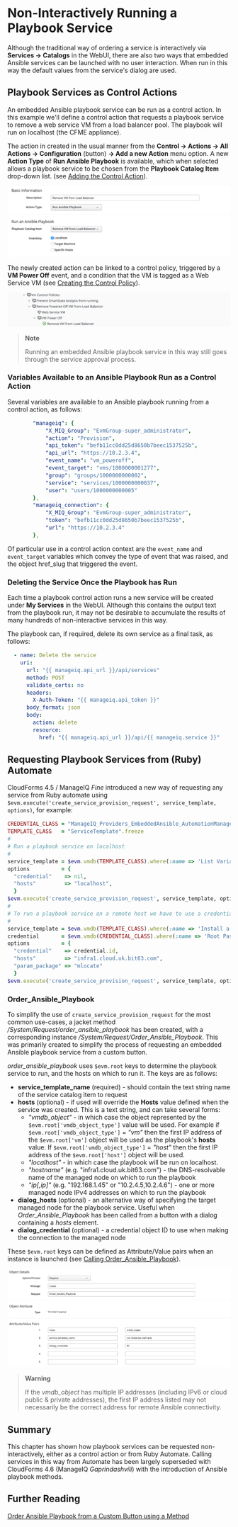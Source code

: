 # Non-Interactively Running a Playbook Service 

Although the traditional way of ordering a service is interactively via **Services -> Catalogs** in the WebUI, there are also two ways that embedded Ansible services can be launched with no user interaction. When run in this way the default values from the service's dialog are used.
    
## Playbook Services as Control Actions

An embedded Ansible playbook service can be run as a control action. In this example we'll define a control action that requests a playbook service to remove a web service VM from a load balancer pool. The playbook will run on localhost (the CFME appliance).

The action in created in the usual manner from the **Control -> Actions -> All Actions -> Configuration** (button)  **-> Add a new Action** menu option. A new **Action Type** of **Run Ansible Playbook** is available, which when selected allows a playbook service to be chosen from the **Playbook Catalog Item** drop-down list. (see [Adding the Control Action](#i1)).

![Adding the Control Action](images/screenshot1.png)

The newly created action can be linked to a control policy, triggered by a **VM Power Off** event, and a condition that the VM is tagged as a Web Service VM (see [Creating the Control Policy](#i2)).

![Creating the Control Policy](images/screenshot2.png)

> **Note**
> 
> Running an embedded Ansible playbook service in this way still goes through the service approval process.



### Variables Available to an Ansible Playbook Run as a Control Action

Several variables are available to an Ansible playbook running from a control action, as follows:

``` yaml
        "manageiq": {
            "X_MIQ_Group": "EvmGroup-super_administrator",
            "action": "Provision",
            "api_token": "befb11cc0dd25d8650b7beec1537525b",
            "api_url": "https://10.2.3.4",
            "event_name": "vm_poweroff",
            "event_target": "vms/1000000001277",
            "group": "groups/1000000000002",
            "service": "services/1000000000037",
            "user": "users/1000000000005"
        },
        "manageiq_connection": {
            "X_MIQ_Group": "EvmGroup-super_administrator",
            "token": "befb11cc0dd25d8650b7beec1537525b",
            "url": "https://10.2.3.4"
        },
```

Of particular use in a control action context are the `event_name` and `event_target` variables which convey the type of event that was raised, and the object href_slug that triggered the event.  

### Deleting the Service Once the Playbook has Run

Each time a playbook control action runs a new service will be created under **My Services** in the WebUI. Although this contains the output text from the playbook run, it may not be desirable to accumulate the results of many hundreds of non-interactive services in this way.

The playbook can, if required, delete its own service as a final task, as follows:

``` yaml
  - name: Delete the service 
    uri:
      url: "{{ manageiq.api_url }}/api/services"
      method: POST
      validate_certs: no
      headers:
        X-Auth-Token: "{{ manageiq.api_token }}"
      body_format: json
      body:
        action: delete
        resource:
          href: "{{ manageiq.api_url }}/api/{{ manageiq.service }}"
```

## Requesting Playbook Services from (Ruby) Automate

CloudForms 4.5 / ManageIQ *Fine* introduced a new way of requesting any service from Ruby automate using `$evm.execute('create_service_provision_request', service_template, options)`, for example:

``` ruby
CREDENTIAL_CLASS = "ManageIQ_Providers_EmbeddedAnsible_AutomationManager_MachineCredential".freeze
TEMPLATE_CLASS   = "ServiceTemplate".freeze
#
# Run a playbook service on localhost
#
service_template = $evm.vmdb(TEMPLATE_CLASS).where(:name => 'List Variables and Facts').first
options          = {
  "credential"    => nil, 
  "hosts"         => "localhost", 
  }
$evm.execute('create_service_provision_request', service_template, options)
#
# To run a playbook service on a remote host we have to use a credential as well
#
service_template = $evm.vmdb(TEMPLATE_CLASS).where(:name => 'Install a Package').first
credential       = $evm.vmdb(CREDENTIAL_CLASS).where(:name => 'Root Password').first
options          = {
  "credential"    => credential.id, 
  "hosts"         => "infra1.cloud.uk.bit63.com", 
  "param_package" => "mlocate"
  }
$evm.execute('create_service_provision_request', service_template, options)
```

### Order\_Ansible\_Playbook

To simplify the use of `create_service_provision_request` for the most common use-cases, a jacket method _/System/Request/order\_ansible\_playbook_ has been created, with a corresponding instance _/System/Request/Order\_Ansible\_Playbook_. This was primarily created to simplify the process of requesting an embedded Ansible playbook service from a custom button.

_order\_ansible\_playbook_ uses `$evm.root` keys to determine the playbook service to run, and the hosts on which to run it. The keys are as follows:

* **service\_template\_name** (required) - should contain the text string name of the service catalog item to request
* **hosts** (optional) - if used will override the **Hosts** value defined when the service was created. This is a text string, and can take several forms:
  * _"vmdb\_object"_ - in which case the object represented by the `$evm.root['vmdb_object_type']` value will be used. For example if `$evm.root['vmdb_object_type']` = _"vm"_ then the first IP address of the `$evm.root['vm']` object will be used as the playbook's **hosts** value. If `$evm.root['vmdb_object_type']` = _"host"_ then the first IP address of the `$evm.root['host']` object will be used. 
  * _"localhost"_ - in which case the playbook will be run on localhost.
  * _"hostname"_ (e.g. "infra1.cloud.uk.bit63.com") - the DNS-resolvable name of the managed node on which to run the playbook
  * _"ip[,ip]"_ (e.g. "192.168.1.45" or "10.2.4.5,10.2.4.6") - one or more managed node IPv4 addresses on which to run the playbook
* **dialog\_hosts** (optional) - an alternative way of specifying the target managed node for the playbook service. Useful when _Order\_Ansible\_Playbook_ has been called from a button with a dialog containing a _hosts_ element.
* **dialog\_credential** (optional) - a credential object ID to use when making the connection to the managed node

These `$evm.root` keys can be defined as Attribute/Value pairs when an instance is launched (see [Calling Order\_Ansible\_Playbook](#i3)).

![Calling Order\_Ansible\_Playbook](images/screenshot3.png)

> **Warning**
> 
> If the _vmdb\_object_ has multiple IP addresses (including IPv6 or cloud public & private addresses), the first IP address listed may not necessarily be the correct address for remote Ansible connectivity.
    
## Summary

This chapter has shown how playbook services can be requested non-interactively, either as a control action or from Ruby Automate. Calling services in this way from Automate has been largely superseded with CloudForms 4.6 (ManageIQ *Gaprindashvili*) with the introduction of Ansible playbook methods.

## Further Reading

[Order Ansible Playbook from a Custom Button using a Method](https://github.com/ManageIQ/manageiq-content/pull/113)




